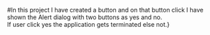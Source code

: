 #In this project I have created a button and on that button click I have shown the Alert dialog with two buttons as yes and no.\
If user click yes the application gets terminated else not.}
